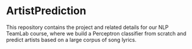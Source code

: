 # ArtistPrediction
This repository contains the project and related details for our NLP TeamLab course, where we build a Perceptron classifier from scratch and predict artists based on 
a large corpus of song lyrics.
